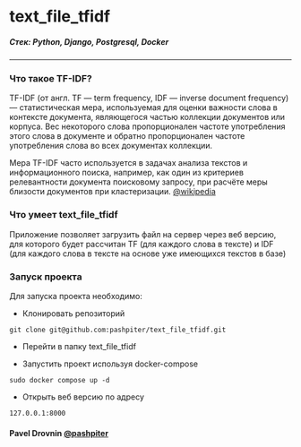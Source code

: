 # text_file_tfidf


##### Стек: Python, Django, Postgresql, Docker
***

### Что такое TF-IDF?
TF-IDF (от англ. TF — term frequency, IDF — inverse document frequency) — статистическая мера, используемая для оценки важности слова в контексте документа, являющегося частью коллекции документов или корпуса. Вес некоторого слова пропорционален частоте употребления этого слова в документе и обратно пропорционален частоте употребления слова во всех документах коллекции.

Мера TF-IDF часто используется в задачах анализа текстов и информационного поиска, например, как один из критериев релевантности документа поисковому запросу, при расчёте меры близости документов при кластеризации.
[@wikipedia](https://ru.wikipedia.org/wiki/TF-IDF)

### Что умеет text_file_tfidf
Приложение позволяет загрузить файл на сервер через веб версию, для которого будет рассчитан TF (для каждого слова в тексте) и IDF (для каждого слова в тексте на основе уже имеющихся текстов в базе)

### Запуск проекта

Для запуска проекта необходимо: 
* Клонировать репозиторий
```
git clone git@github.com:pashpiter/text_file_tfidf.git
```
* Перейти в папку text_file_tfidf

* Запустить проект используя docker-compose
```
sudo docker compose up -d
```
* Открыть веб версию по адресу
```
127.0.0.1:8000
```

#### Pavel Drovnin [@pashpiter](http://t.me/pashpiter)
